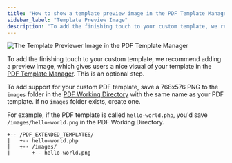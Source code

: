 ```yaml
---
title: "How to show a template preview image in the PDF Template Manager"
sidebar_label: "Template Preview Image"
description: "To add the finishing touch to your custom template, we recommend adding preview image which gives users a nice visual of your template in the PDF Template Manager."
---
```


![The Template Previewer Image in the PDF Template Manager](https://resources.gravitypdf.com/uploads/2017/03/details-page-delete.png)

To add the finishing touch to your custom template, we recommend adding a preview image, which gives users a nice visual of your template in the [PDF Template Manager](user-pdf-template-manager.md). This is an optional step.

To add support for your custom PDF template, save a 768x576 PNG to the `images` folder in the [PDF Working Directory](developer-first-custom-pdf.md#working-directory) with the same name as your PDF template. If no `images` folder exists, create one. 

For example, if the PDF template is called `hello-world.php`, you'd save `/images/hello-world.png` in the PDF Working Directory.

    +-- /PDF_EXTENDED_TEMPLATES/
    |   +-- hello-world.php
    |   +-- /images/
    |       +-- hello-world.png